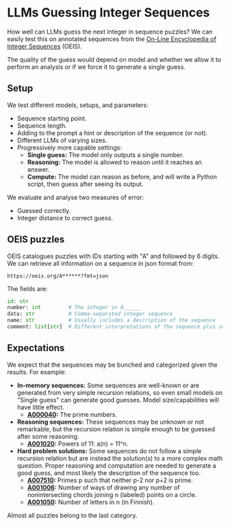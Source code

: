 # LLMs Guessing Integer Sequences

How well can LLMs guess the next integer in sequence puzzles? We can easily test this on annotated sequences from the [On-Line Encyclopedia of Integer Sequences](OEIS.org) (OEIS).

The quality of the guess would depend on model and whether we allow it to perform an analysis or if we force it to generate a single guess.


## Setup

We test different models, setups, and parameters:

- Sequence starting point.
- Sequence length.
- Adding to the prompt a hint or description of the sequence (or not).
- Different LLMs of varying sizes.
- Progressively more capable settings:
  - **Single guess:** The model only outputs a single number.
  - **Reasoning:** The model is allowed to reason until it reaches an answer.
  - **Compute:** The model can reason as before, and will write a Python script, then guess after seeing its output.

We evaluate and analyse two measures of error:

- Guessed correctly.
- Integer distance to correct guess.


## OEIS puzzles

OEIS catalogues puzzles with IDs starting with "A" and followed by 6 digits. We can retrieve all information on a sequence in json format from:

```
https://oeis.org/A******?fmt=json
```

The fields are:

```python
id: str
number: int         # The integer in A______
data: str           # Comma-separated integer sequence
name: str           # Usually includes a description of the sequence
comment: list[str]  # Different interpretations of the sequence plus sources
```

## Expectations

We expect that the sequences may be bunched and categorized given the results. For example:

- **In-memory sequences:** Some sequences are well-known or are generated from very simple recursion relations, so even small models on "Single guess" can generate good guesses. Model size/capabilities will have little effect.
  - **[A000040](https://oeis.org/A000040):** The prime numbers.
- **Reasoning sequences:** These sequences may be unknown or not remarkable, but the recursion relation is simple enough to be guessed after some reasoning.
  - **[A001020](https://oeis.org/A001020):** Powers of 11: a(n) = 11^n.
- **Hard problem solutions:** Some sequences do not follow a simple recursion relation but are instead the solution(s) to a more complex math question. Proper reasoning and computation are needed to generate a good guess, and most likely the description of the sequence too.
  - **[A007510](https://oeis.org/A007510):** Primes p such that neither p-2 nor p+2 is prime.
  - **[A001006](https://oeis.org/A001006):** Number of ways of drawing any number of nonintersecting chords joining n (labeled) points on a circle.
  - **[A001050](https://oeis.org/A001050):** Number of letters in n (in Finnish).

Almost all puzzles belong to the last category.

